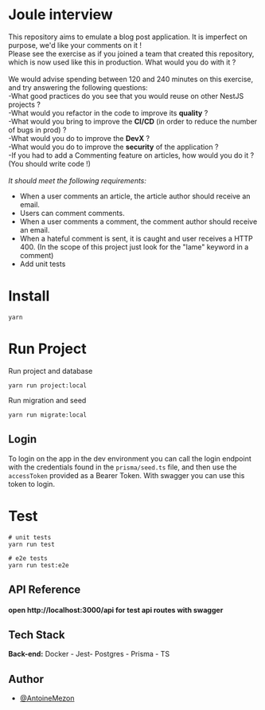 # Joule interview

This repository aims to emulate a blog post application. It is imperfect on purpose, we'd like your comments on it !<br/>
Please see the exercise as if you joined a team that created this repository, which is now used like this in production. What would you do with it ?<br/>
<br/>
We would advise spending between 120 and 240 minutes on this exercise, and try answering the following questions: <br/>
-What good practices do you see that you would reuse on other NestJS projects ?<br/>
-What would you refactor in the code to improve its **quality** ?<br/>
-What would you bring to improve the **CI/CD** (in order to reduce the number of bugs in prod) ?<br/>
-What would you do to improve the **DevX** ?<br/>
-What would you do to improve the **security** of the application ?<br/>
-If you had to add a Commenting feature on articles, how would you do it ? (You should write code !)<br/><br/>
<i>It should meet the following requirements:</i>
<ul>
<li>When a user comments an article, the article author should receive an email.</li>
<li>Users can comment comments.</li>
<li>When a user comments a comment, the comment author should receive an email.</li>
<li>When a hateful comment is sent, it is caught and user receives a HTTP 400. (In the scope of this project just look for the "lame" keyword in a comment)</li>
<li>Add unit tests</li>
</ul>

# Install

```shell
yarn
```

# Run Project

Run project and database

```shell
yarn run project:local
```

Run migration and seed

```shell
yarn run migrate:local
```

## Login

To login on the app in the dev environment you can call the login endpoint with the credentials found in the `prisma/seed.ts` file,
and then use the `accessToken` provided as a Bearer Token. With swagger you can use this token to login.

# Test

```shell
# unit tests
yarn run test

# e2e tests
yarn run test:e2e
```

## API Reference

#### open http://localhost:3000/api for test api routes with swagger

## Tech Stack

**Back-end:** Docker - Jest- Postgres - Prisma - TS


## Author

- [@AntoineMezon](https://github.com/MezonAntoine)

